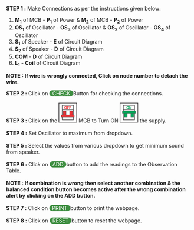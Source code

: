 **STEP 1 :** Make Connections as per the instructions given below: 
1.    <b>M<sub>1</sub></b> of MCB - <b>P<sub>1</sub></b> of Power & <b>M<sub>2</sub></b> of MCB - <b>P<sub>2</sub></b> of Power
2.    <b>OS<sub>1</sub></b> of Oscillator - <b>OS<sub>3</sub></b> of Oscillator & <b>OS<sub>2</sub></b> of Oscillator - <b>OS<sub>4</sub></b> of Oscillator
3.    <b>S<sub>1</sub></b> of Speaker - <b>E</b> of Circuit Diagram
4.    <b>S<sub>2</sub></b> of Speaker - <b>D</b> of Circuit Diagram
5.    <b>COM</b> - <b>D</b> of Circuit Diagram
6.    <b>L<sub>1</sub></b> - <b>Coil</b> of Circuit Diagram

<p><b>NOTE : If wire is wrongly connected, Click on node number to detach the wire.</b></p>
 
**STEP 2 :** Click on <span style="border-radius: 20px;
    background: #3e8e41;color: white;cursor: pointer;outline: none;">&nbsp; CHECK&nbsp; </span>Button for checking the connections.  <br> <br>
**STEP 3 :** Click on the ![mcboff](images/mcb1.png)  MCB to Turn ON  ![mcbon](images/mcb2.png) the supply.  <br><br>
**STEP 4 :** Set Oscillator to maximum from dropdown.  <br><br>
**STEP 5 :** Select the values from various dropdown to get minimum sound from speaker.  <br><br>
**STEP 6 :** Click on <span style="border-radius: 20px;background: #3e8e41;color: white;cursor: pointer;outline: none;">&nbsp; ADD&nbsp; </span> button to add the readings to the Observation Table.  <br><br>
**NOTE : If combination is wrong then select another combination & the balanced condition button becomes active after the wrong combination alert by clicking on the ADD button.**<br><br>
**STEP 7 :** Click on  <span style="border-radius: 20px;
    background: #3e8e41;color: white;cursor: pointer;outline: none;">&nbsp;  PRINT&nbsp; </span> button to print the webpage.  <br><br>
**STEP 8 :** Click on  <span style="border-radius: 20px;
    background: #3e8e41;color: white;cursor: pointer;outline: none;">&nbsp;  RESET&nbsp; </span> button to reset the webpage.  <br><br>
  
